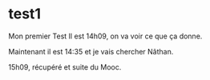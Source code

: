 # test1
Mon premier Test
Il est 14h09, on va voir ce que ça donne.

Maintenant il est 14:35 et je vais chercher Nâthan.

15h09, récupéré et suite du Mooc.
